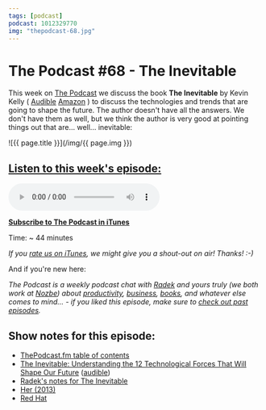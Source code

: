 ```yaml
---
tags: [podcast]
podcast: 1012329770
img: "thepodcast-68.jpg"
---
```


# The Podcast #68 - The Inevitable

This week on [The Podcast][p] we discuss the book **The Inevitable** by Kevin Kelly (
  [Audible](https://www.audible.com/pd/B01EB3PMYK?tag=sliwinski-20)
  [Amazon](https://www.amazon.com/dp/0525428089?tag=sliwinski-20)
) to discuss the technologies and trends that are going to shape the future. The author doesn't have all the answers. We don't have them as well, but we think the author is very good at pointing things out that are... well... inevitable:

<!--More-->

![{{ page.title }}](/img/{{ page.img }})

## [Listen to this week's episode:][e]

<audio controls>
<source src="https://files.nozbe.com/podcast/068.mp3" type="audio/mpeg">
</audio>

**[Subscribe to The Podcast in iTunes][i]**

Time: ~ 44 minutes

*If you [rate us on iTunes][i], we might give you a shout-out on air! Thanks! :-)*

And if you're new here:

*The Podcast is a weekly podcast chat with [Radek][r] and yours truly (we both work at [Nozbe][n]) about [productivity](/productivity), [business](/business), [books](/books), and whatever else comes to mind… - if you liked this episode, make sure to [check out past episodes](/podcast).*

## Show notes for this episode:

  * [ThePodcast.fm table of contents](http://thepodcast.fm/toc)
  * [The Inevitable: Understanding the 12 Technological Forces That Will Shape Our Future](https://www.amazon.com/Inevitable-Understanding-Technological-Forces-Future/dp/0525428089/) ([audible](http://www.audible.com/pd/Business/The-Inevitable-Audiobook/B01EB3PMYK/))
  * [Radek's notes for The Inevitable](http://radex.io/books/inevitable/)
  * [Her (2013)](http://www.imdb.com/title/tt1798709/)
  * [Red Hat](https://www.redhat.com/en)

[e]: http://thepodcast.fm/episodes/68

[p]: https://michael.gratis/thepodcastfm
[n]: https://nozbe.com/?a=mike
[r]: https://michael.gratis/radex
[i]: https://michael.gratis/thepodcast